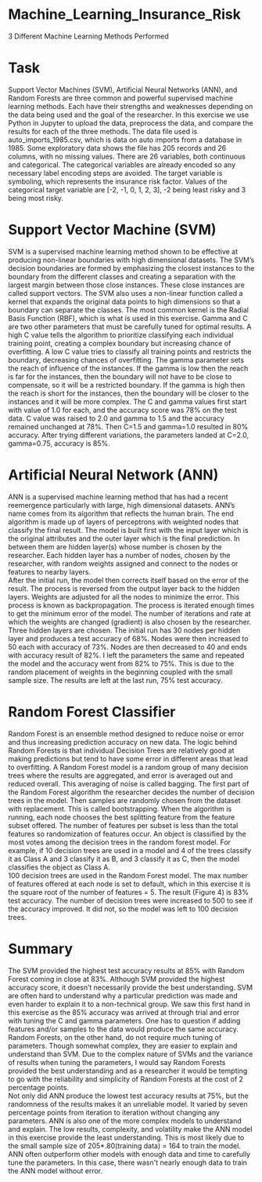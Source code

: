 # Machine_Learning_Insurance_Risk
3 Different Machine Learning Methods Performed
# Task
  Support Vector Machines (SVM), Artificial Neural Networks (ANN), and Random Forests are three common and powerful supervised machine learning methods.  Each have their strengths and weaknesses depending on the data being used and the goal of the researcher.  In this exercise we use Python in Jupyter to upload the data, preprocess the data, and compare the results for each of the three methods.
  The data file used is auto_imports_1985.csv, which is data on auto imports from a database in 1985.  Some exploratory data shows the file has 205 records and 26 columns, with no missing values. There are 26 variables, both continuous and categorical.  The categorical variables are already encoded so any necessary label encoding steps are avoided.  The target variable is symboling, which represents the insurance risk factor.  Values of the categorical target variable are [-2, -1, 0, 1, 2, 3], -2 being least risky and 3 being most risky.
# Support Vector Machine (SVM)
  SVM is a supervised machine learning method shown to be effective at producing non-linear boundaries with high dimensional datasets.  The SVM’s decision boundaries are formed by emphasizing the closest instances to the boundary from the different classes and creating a separation with the largest margin between those close instances.  These close instances are called support vectors.  The SVM also uses a non-linear function called a kernel that expands the original data points to high dimensions so that a boundary can separate the classes.  The most common kernel is the Radial Basis Function (RBF), which is what is used in this exercise. 
	Gamma and C are two other parameters that must be carefully tuned for optimal results.  A high C value tells the algorithm to prioritize classifying each individual training point, creating a complex boundary but increasing chance of overfitting.  A low C value tries to classify all training points and restricts the boundary, decreasing chances of overfitting.  The gamma parameter sets the reach of influence of the instances.  If the gamma is low then the reach is far for the instances, then the boundary will not have to be close to compensate, so it will be a restricted boundary.  If the gamma is high then the reach is short for the instances, then the boundary will be closer to the instances and it will be more complex.  The C and gamma values first start with value of 1.0 for each, and the accuracy score was 78% on the test data.  C value was raised to 2.0 and gamma to 1.5 and the accuracy remained unchanged at 78%.  Then C=1.5 and gamma=1.0 resulted in 80% accuracy.  After trying different variations, the parameters landed at C=2.0, gamma=0.75, accuracy is 85%.
# Artificial Neural Network (ANN)
  ANN is a supervised machine learning method that has had a recent reemergence particularly with large, high dimensional datasets.  ANN’s name comes from its algorithm that reflects the human brain.  The end algorithm is made up of layers of perceptrons with weighted nodes that classify the final result.  The model is built first with the input layer which is the original attributes and the outer layer which is the final prediction.  In between them are hidden layer(s) whose number is chosen by the researcher.  Each hidden layer has a number of nodes, chosen by the researcher, with random weights assigned and connect to the nodes or features to nearby layers.  
	After the initial run, the model then corrects itself based on the error of the result.  The process is reversed from the output layer back to the hidden layers.  Weights are adjusted for all the nodes to minimize the error.  This process is known as backpropagation.  The process is iterated enough times to get the minimum error of the model.  The number of iterations and rate at which the weights are changed (gradient) is also chosen by the researcher. 
	Three hidden layers are chosen.  The initial run has 30 nodes per hidden layer and produces a test accuracy of 68%.  Nodes were then increased to 50 each with accuracy of 73%.  Nodes are then decreased to 40 and ends with accuracy result of 82%.  I left the parameters the same and repeated the model and the accuracy went from 82% to 75%.  This is due to the random placement of weights in the beginning coupled with the small sample size.   The results are left at the last run, 75% test accuracy.
# Random Forest Classifier
  Random Forest is an ensemble method designed to reduce noise or error and thus increasing prediction accuracy on new data.  The logic behind Random Forests is that individual Decision Trees are relatively good at making predictions but tend to have some error in different areas that lead to overfitting.  A Random Forest model is a random group of many decision trees where the results are aggregated, and error is averaged out and reduced overall.  This averaging of noise is called bagging. 
	The first part of the Random Forest algorithm the researcher decides the number of decision trees in the model.  Then samples are randomly chosen from the dataset with replacement.  This is called bootstrapping.  When the algorithm is running, each node chooses the best splitting feature from the feature subset offered.  The number of features per subset is less than the total features so randomization of features occur.  An object is classified by the most votes among the decision trees in the random forest model.  For example, if 10 decision trees are used in a model and 4 of the trees classify it as Class A and 3 classify it as B, and 3 classify it as C, then the model classifies the object as Class A.  
	100 decision trees are used in the Random Forest model.  The max number of features offered at each node is set to default, which in this exercise it is the square root of the number of features = 5.  The result (Figure 4) is 83% test accuracy.  The number of decision trees were increased to 500 to see if the accuracy improved.  It did not, so the model was left to 100 decision trees.  
# Summary
  The SVM provided the highest test accuracy results at 85% with Random Forest coming in close at 83%.  Although SVM provided the highest accuracy score, it doesn’t necessarily provide the best understanding.  SVM are often hard to understand why a particular prediction was made and even harder to explain it to a non-technical group.  We saw this first hand in this exercise as the 85% accuracy was arrived at through trial and error with tuning the C and gamma parameters. One has to question if adding features and/or samples to the data would produce the same accuracy.   Random Forests, on the other hand, do not require much tuning of parameters.  Though somewhat complex, they are easier to explain and understand than SVM.  Due to the complex nature of SVMs and the variance of results when tuning the parameters, I would say Random Forests provided the best understanding and as a researcher it would be tempting to go with the reliability and simplicity of Random Forests at the cost of 2 percentage points.  
	Not only did ANN produce the lowest test accuracy results at 75%, but the randomness of the results makes it an unreliable model.  It varied by seven percentage points from iteration to iteration without changing any parameters.  ANN is also one of the more complex models to understand and explain.  The low results, complexity, and volatility make the ANN model in this exercise provide the least understanding.  This is most likely due to the small sample size of 205*.80(training data) = 164 to train the model.  ANN often outperform other models with enough data and time to carefully tune the parameters.  In this case, there wasn't nearly enough data to train the ANN model without error.  


